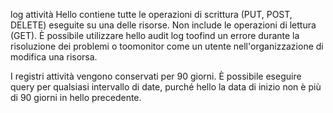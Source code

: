 log attività Hello contiene tutte le operazioni di scrittura (PUT, POST, DELETE) eseguite su una delle risorse. Non include le operazioni di lettura (GET). È possibile utilizzare hello audit log toofind un errore durante la risoluzione dei problemi o toomonitor come un utente nell'organizzazione di modifica una risorsa.

I registri attività vengono conservati per 90 giorni. È possibile eseguire query per qualsiasi intervallo di date, purché hello la data di inizio non è più di 90 giorni in hello precedente.

